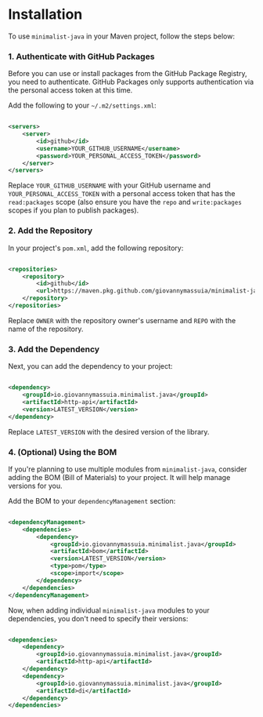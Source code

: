 # Installation

To use `minimalist-java` in your Maven project, follow the steps below:

### 1. Authenticate with GitHub Packages

Before you can use or install packages from the GitHub Package Registry, you need to authenticate.
GitHub Packages only
supports authentication via the personal access token at this time.

Add the following to your `~/.m2/settings.xml`:

```xml

<servers>
    <server>
        <id>github</id>
        <username>YOUR_GITHUB_USERNAME</username>
        <password>YOUR_PERSONAL_ACCESS_TOKEN</password>
    </server>
</servers>
```

Replace `YOUR_GITHUB_USERNAME` with your GitHub username and `YOUR_PERSONAL_ACCESS_TOKEN` with a
personal access token
that has the `read:packages` scope (also ensure you have the `repo` and `write:packages` scopes if
you plan to publish
packages).

### 2. Add the Repository

In your project's `pom.xml`, add the following repository:

```xml

<repositories>
    <repository>
        <id>github</id>
        <url>https://maven.pkg.github.com/giovannymassuia/minimalist-java</url>
    </repository>
</repositories>
```

Replace `OWNER` with the repository owner's username and `REPO` with the name of the repository.

### 3. Add the Dependency

Next, you can add the dependency to your project:

```xml

<dependency>
    <groupId>io.giovannymassuia.minimalist.java</groupId>
    <artifactId>http-api</artifactId>
    <version>LATEST_VERSION</version>
</dependency>
```

Replace `LATEST_VERSION` with the desired version of the library.

### 4. (Optional) Using the BOM

If you're planning to use multiple modules from `minimalist-java`, consider adding the BOM (Bill of
Materials) to your
project. It will help manage versions for you.

Add the BOM to your `dependencyManagement` section:

```xml

<dependencyManagement>
    <dependencies>
        <dependency>
            <groupId>io.giovannymassuia.minimalist.java</groupId>
            <artifactId>bom</artifactId>
            <version>LATEST_VERSION</version>
            <type>pom</type>
            <scope>import</scope>
        </dependency>
    </dependencies>
</dependencyManagement>
```

Now, when adding individual `minimalist-java` modules to your dependencies, you don't need to
specify their versions:

```xml

<dependencies>
    <dependency>
        <groupId>io.giovannymassuia.minimalist.java</groupId>
        <artifactId>http-api</artifactId>
    </dependency>
    <dependency>
        <groupId>io.giovannymassuia.minimalist.java</groupId>
        <artifactId>di</artifactId>
    </dependency>
</dependencies>
```

